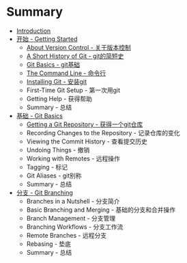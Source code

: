 # Summary

* [Introduction](README.md)
* [开始 - Getting Started](kai-shi-getting-started.md)
  * [About Version Control - 关于版本控制](kai-shi-getting-started/about-version-control-guan-yu-ban-ben-kong-zhi.md)
  * [A Short History of Git - git的简短史](kai-shi-getting-started/a-short-history-of-git-gitde-jian-duan-shi.md)
  * [Git Basics - git基础](kai-shi-getting-started/git-basics-gitji-chu.md)
  * [The Command Line - 命令行](kai-shi-getting-started/the-command-line-ming-ling-xing.md)
  * [Installing Git - 安装git](kai-shi-getting-started/installing-git-an-zhuang-git.md)
  * First-Time Git Setup - 第一次用git
  * Getting Help - 获得帮助
  * Summary - 总结
* [基础 - Git Basics](ji-chu-git-basics.md)
  * [Getting a Git Repository - 获得一个git仓库](ji-chu-git-basics/getting-a-git-repository-huo-de-yi-ge-git-cang-ku.md)
  * Recording Changes to the Repository - 记录仓库的变化
  * Viewing the Commit History - 查看提交历史
  * Undoing Things - 撤销
  * Working with Remotes - 远程操作
  * Tagging - 标记
  * Git Aliases - git别称
  * Summary - 总结
* [分支 - Git Branching](fen-zhi-git-branching.md)
  * Branches in a Nutshell - 分支简介
  * Basic Branching and Merging - 基础的分支和合并操作
  * Branch Management - 分支管理
  * Branching Workflows - 分支工作流
  * Remote Branches - 远程分支
  * Rebasing - 垫底
  * Summary - 总结

